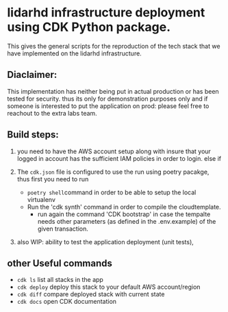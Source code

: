 
# lidarhd infrastructure deployment using CDK Python package.


This gives the general scripts for the reproduction of the tech stack that we have implemented on the lidarhd infrastructure. 

## Diaclaimer:

This implementation has neither being put in actual production or has been tested for security. thus its only for demonstration purposes only and if someone is interested to put the application on prod: please feel free to reachout to the extra labs team.

## Build steps:

1. you need to have the AWS account setup along with insure that your logged in account has the sufficient IAM policies in order to login. else if 



2. The `cdk.json` file is configured to use the run using poetry pacakge, thus first you need to run 
    - `poetry shell`command in order to be able to setup the local virtualenv
    - Run the 'cdk synth' command in order to compile the cloudtemplate.
        - run again the command 'CDK bootstrap' in case the tempalte needs other parameters (as defined in the .env.example) of the given transaction.

3. also WIP: ability to test the application deployment (unit tests), 

## other Useful commands

 * `cdk ls`          list all stacks in the app
 * `cdk deploy`      deploy this stack to your default AWS account/region
 * `cdk diff`        compare deployed stack with current state
 * `cdk docs`        open CDK documentation
